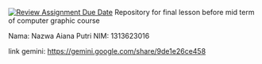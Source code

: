 [![Review Assignment Due Date](https://classroom.github.com/assets/deadline-readme-button-22041afd0340ce965d47ae6ef1cefeee28c7c493a6346c4f15d667ab976d596c.svg)](https://classroom.github.com/a/ZCO_vauY)
Repository for final lesson before mid term of computer graphic course

Nama: Nazwa Aiana Putri
NIM: 1313623016

link gemini: https://gemini.google.com/share/9de1e26ce458
